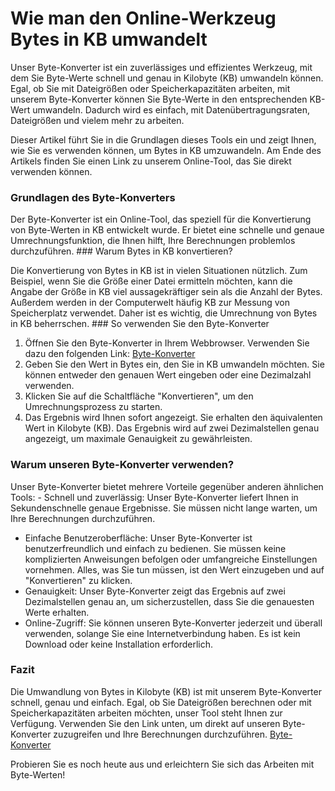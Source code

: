 Wie man den Online-Werkzeug Bytes in KB umwandelt
=================================================

Unser Byte-Konverter ist ein zuverlässiges und effizientes Werkzeug, mit dem Sie Byte-Werte schnell und genau in Kilobyte (KB) umwandeln können. Egal, ob Sie mit Dateigrößen oder Speicherkapazitäten arbeiten, mit unserem Byte-Konverter können Sie Byte-Werte in den entsprechenden KB-Wert umwandeln. Dadurch wird es einfach, mit Datenübertragungsraten, Dateigrößen und vielem mehr zu arbeiten.

Dieser Artikel führt Sie in die Grundlagen dieses Tools ein und zeigt Ihnen, wie Sie es verwenden können, um Bytes in KB umzuwandeln. Am Ende des Artikels finden Sie einen Link zu unserem Online-Tool, das Sie direkt verwenden können.

### Grundlagen des Byte-Konverters

Der Byte-Konverter ist ein Online-Tool, das speziell für die Konvertierung von Byte-Werten in KB entwickelt wurde. Er bietet eine schnelle und genaue Umrechnungsfunktion, die Ihnen hilft, Ihre Berechnungen problemlos durchzuführen. ### Warum Bytes in KB konvertieren?

Die Konvertierung von Bytes in KB ist in vielen Situationen nützlich. Zum Beispiel, wenn Sie die Größe einer Datei ermitteln möchten, kann die Angabe der Größe in KB viel aussagekräftiger sein als die Anzahl der Bytes. Außerdem werden in der Computerwelt häufig KB zur Messung von Speicherplatz verwendet. Daher ist es wichtig, die Umrechnung von Bytes in KB beherrschen. ### So verwenden Sie den Byte-Konverter

1. Öffnen Sie den Byte-Konverter in Ihrem Webbrowser. Verwenden Sie dazu den folgenden Link: [Byte-Konverter](https://www.onlinecalculatorsfree.com/de/convert/convert-bytes-to-kb.html)
2. Geben Sie den Wert in Bytes ein, den Sie in KB umwandeln möchten. Sie können entweder den genauen Wert eingeben oder eine Dezimalzahl verwenden.
3. Klicken Sie auf die Schaltfläche "Konvertieren", um den Umrechnungsprozess zu starten.
4. Das Ergebnis wird Ihnen sofort angezeigt. Sie erhalten den äquivalenten Wert in Kilobyte (KB). Das Ergebnis wird auf zwei Dezimalstellen genau angezeigt, um maximale Genauigkeit zu gewährleisten.

### Warum unseren Byte-Konverter verwenden?

Unser Byte-Konverter bietet mehrere Vorteile gegenüber anderen ähnlichen Tools: - Schnell und zuverlässig: Unser Byte-Konverter liefert Ihnen in Sekundenschnelle genaue Ergebnisse. Sie müssen nicht lange warten, um Ihre Berechnungen durchzuführen.
- Einfache Benutzeroberfläche: Unser Byte-Konverter ist benutzerfreundlich und einfach zu bedienen. Sie müssen keine komplizierten Anweisungen befolgen oder umfangreiche Einstellungen vornehmen. Alles, was Sie tun müssen, ist den Wert einzugeben und auf "Konvertieren" zu klicken.
- Genauigkeit: Unser Byte-Konverter zeigt das Ergebnis auf zwei Dezimalstellen genau an, um sicherzustellen, dass Sie die genauesten Werte erhalten.
- Online-Zugriff: Sie können unseren Byte-Konverter jederzeit und überall verwenden, solange Sie eine Internetverbindung haben. Es ist kein Download oder keine Installation erforderlich.

### Fazit

Die Umwandlung von Bytes in Kilobyte (KB) ist mit unserem Byte-Konverter schnell, genau und einfach. Egal, ob Sie Dateigrößen berechnen oder mit Speicherkapazitäten arbeiten möchten, unser Tool steht Ihnen zur Verfügung. Verwenden Sie den Link unten, um direkt auf unseren Byte-Konverter zuzugreifen und Ihre Berechnungen durchzuführen. [Byte-Konverter](https://www.onlinecalculatorsfree.com/de/convert/convert-bytes-to-kb.html)

Probieren Sie es noch heute aus und erleichtern Sie sich das Arbeiten mit Byte-Werten!